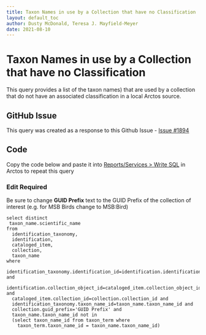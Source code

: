 ```yaml
---
title: Taxon Names in use by a Collection that have no Classification
layout: default_toc
author: Dusty McDonald, Teresa J. Mayfield-Meyer
date: 2021-08-10
---
```

# Taxon Names in use by a Collection that have no Classification

This query provides a list of the taxon names) that are used by a collection that do not have an associated classification in a local Arctos source.

## GitHub Issue
This query was created as a response to this Github Issue - <a href="https://github.com/ArctosDB/arctos/issues/1894" target="_blank">Issue #1894</a>

## Code
Copy the code below and paste it into <a href="https://arctos.database.museum/tools/userSQL.cfm" target="_blank">Reports/Services > Write SQL</a> in Arctos to repeat this query

### Edit Required
Be sure to change **GUID Prefix** text to the GUID Prefix of the collection of interest (e.g. for MSB Birds change to MSB:Bird)

```
select distinct
 taxon_name.scientific_name
from
  identification_taxonomy,
  identification,
  cataloged_item,
  collection,
  taxon_name
where
  identification_taxonomy.identification_id=identification.identification_id and
  identification.collection_object_id=cataloged_item.collection_object_id and 
  cataloged_item.collection_id=collection.collection_id and
  identification_taxonomy.taxon_name_id=taxon_name.taxon_name_id and
  collection.guid_prefix='GUID Prefix' and
  taxon_name.taxon_name_id not in 
  (select taxon_name_id from taxon_term where 
    taxon_term.taxon_name_id = taxon_name.taxon_name_id)
```
